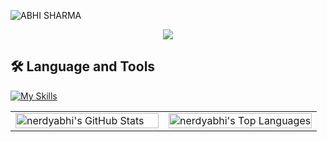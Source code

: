 <!-- Profile Image -->
![ABHI SHARMA](https://github.com/user-attachments/assets/42c2c118-0f16-42aa-bf7d-bd3e72a7d56f)  

<!-- Typing Animation -->
<div align="center">
<img src="https://readme-typing-svg.herokuapp.com?font=Fira+Code&pause=1000&color=00F726&width=435&lines=Hello+world%F0%9F%91%8B%2C+I'm+Abhi!;A+passionate+Software+Developer+%F0%9F%92%BB;I+create+user-friendly+applications+%F0%9F%8E%AF;Open+to+collaborations+and+projects+%F0%9F%92%A1">
</div>

<!-- Skills Section -->
## 🛠️ Language and Tools
[![My Skills](https://skillicons.dev/icons?i=c,cpp,java,python,css,tailwind,js,mongo,react,express,postman,git,github,bash,linux)](#)

<!-- GitHub Stats and Top Languages -->
<table>
   <tr>
     <td valign="top" width="50%">
       <img
         src="https://github-readme-stats.vercel.app/api?username=nerdyabhi&theme=vue-dark&show_icons=true&hide_border=true&count_private=true"
         alt="nerdyabhi's GitHub Stats"
         style="width: 100%; height: auto;"
       />
     </td>
     <td valign="top" width="50%">
       <img
         src="https://github-readme-stats.vercel.app/api/top-langs/?username=nerdyabhi&theme=vue-dark&show_icons=true&hide_border=true&layout=compact"
         alt="nerdyabhi's Top Languages"
         style="width: 100%; height: auto;"
       />
     </td>
   </tr>
</table>

